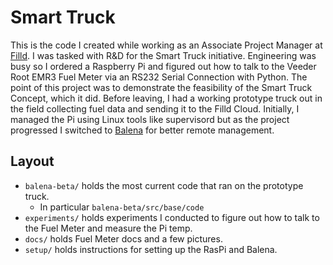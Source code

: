 # Smart Truck
This is the code I created while working as an Associate Project Manager at [Filld](https://filld.com/). I was tasked with R&D for the Smart Truck initiative. Engineering was busy so I ordered a Raspberry Pi and figured out how to talk to the Veeder Root EMR3 Fuel Meter via an RS232 Serial Connection with Python. The point of this project was to demonstrate the feasibility of the Smart Truck Concept, which it did. Before leaving, I had a working prototype truck out in the field collecting fuel data and sending it to the Filld Cloud. Initially, I managed the Pi using Linux tools like supervisord but as the project progressed I switched to [Balena](https://www.balena.io/) for better remote management. 

## Layout
- `balena-beta/` holds the most current code that ran on the prototype truck.
    - In particular `balena-beta/src/base/code`
- `experiments/` holds experiments I conducted to figure out how to talk to the Fuel Meter and measure the Pi temp.
- `docs/` holds Fuel Meter docs and a few pictures.
- `setup/` holds instructions for setting up the RasPi and Balena.